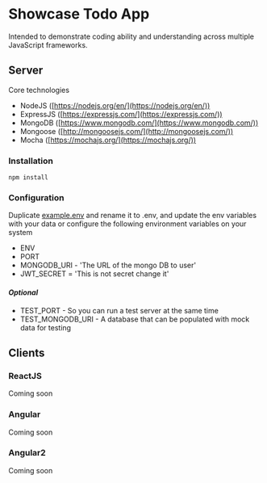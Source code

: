 # Showcase Todo App
Intended to demonstrate coding ability and understanding across multiple JavaScript frameworks.

## Server
Core technologies
- NodeJS ([https://nodejs.org/en/](https://nodejs.org/en/))
- ExpressJS ([https://expressjs.com/](https://expressjs.com/))
- MongoDB ([https://www.mongodb.com/](https://www.mongodb.com/))
- Mongoose ([http://mongoosejs.com/](http://mongoosejs.com/))
- Mocha ([https://mochajs.org/](https://mochajs.org/))

### Installation
```
npm install
```

### Configuration
Duplicate [example.env](example.env) and rename it to .env, and update the env variables with your data
or configure the following environment variables on your system

- ENV
- PORT
- MONGODB_URI - 'The URL of the mongo DB to user'
- JWT_SECRET = 'This is not secret change it'

#### *Optional*
- TEST_PORT - So you can run a test server at the same time
- TEST_MONGODB_URI - A database that can be populated with mock data for testing

## Clients

### ReactJS
Coming soon

### Angular
Coming soon

### Angular2
Coming soon